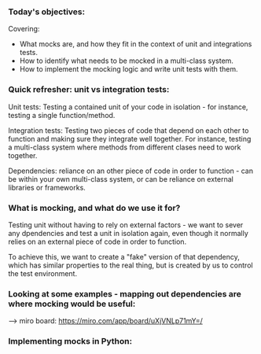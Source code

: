 ### Today's objectives: 
Covering: 

- What mocks are, and how they fit in the context of unit and integrations tests.
- How to identify what needs to be mocked in a multi-class system.
- How to implement the mocking logic and write unit tests with them.

### Quick refresher: unit vs integration tests: 

Unit tests: Testing a contained unit of your code in isolation - for instance, testing a single function/method. 

Integration tests: Testing two pieces of code that depend on each other to function and making sure they integrate well together. For instance, testing a multi-class system where methods from different clases need to work together. 

Dependencies: reliance on an other piece of code in order to function - can be within your own multi-class system, or can be reliance on external libraries or frameworks. 

### What is mocking, and what do we use it for? 

Testing unit without having to rely on external factors - we want to sever any dpendencies and test a unit in isolation again, even though it normally relies on an external piece of code in order to function. 

To achieve this, we want to create a "fake" version of that dependency, which has similar properties to the real thing, but is created by us to control the test environment. 

### Looking at some examples - mapping out dependencies are where mocking would be useful: 

--> miro board: https://miro.com/app/board/uXjVNLp71mY=/

### Implementing mocks in Python: 

